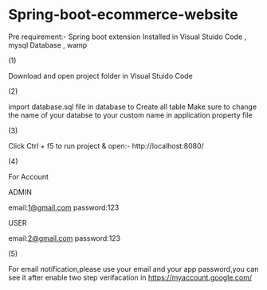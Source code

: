 # Spring-boot-ecommerce-website

Pre requirement:- Spring boot extension Installed in Visual Stuido Code , mysql Database , wamp

(1)

Download and open project folder in Visual Stuido Code

(2)

import database.sql file in database to Create all table 
Make sure to change the name of your databse to your custom name in application property file

(3)

Click Ctrl + f5 to run project & open:- http://localhost:8080/

(4)

For Account

ADMIN

email:1@gmail.com
password:123

USER

email:2@gmail.com
password:123

(5)

For email notification,please use your email and your app password,you can see it after enable two step verifacation in https://myaccount.google.com/
